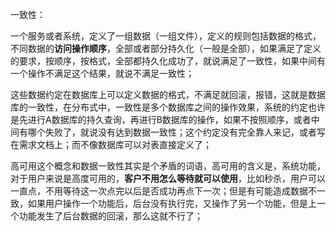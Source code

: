 

一致性：

一个服务或者系统，定义了一组数据（一组文件），定义的规则包括数据的格式，不同数据的**访问操作顺序**，全部或者部分持久化（一般是全部），如果满足了定义的要求，按顺序，按格式，全部都持久化成功了，就说满足了一致性，如果中间有一个操作不满足这个结果，就说不满足一致性；

这些数据约定在数据库上可以定义数据的格式，不满足就回滚，报错，这就是数据库的一致性，在分布式中，一致性是多个数据库之间的操作效果，系统的约定也许是先进行A数据库的持久查询，再进行B数据库的操作，如果不按照顺序，或者中间有哪个失败了，就说没有达到数据一致性；这个约定没有完全靠人来记，或者写在需求文档上；而不像数据库可以对表直接定义了；

高可用这个概念和数据一致性其实是个矛盾的词语，高可用的含义是，系统功能，对于用户来说是高度可用的，**客户不用怎么等待就可以使用**，比如秒杀，用户可以一直点，不用等待这一次点完以后是否成功再点下一次；但是有可能造成数据不一致，如果用户操作一个功能后，后台没有执行完，又操作了另一个功能，但是上一个功能发生了后台数据的回滚，那么这就不行了；
